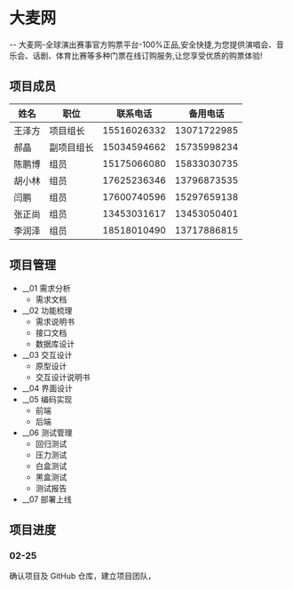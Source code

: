 # 大麦网

-- 大麦网-全球演出赛事官方购票平台-100%正品,安全快捷,为您提供演唱会、音乐会、话剧、体育比赛等多种门票在线订购服务,让您享受优质的购票体验!

## 项目成员

| 姓名   | 职位       | 联系电话    | 备用电话    |
| ------ | ---------- | ----------- | ----------- |
| 王泽方 | 项目组长   | 15516026332 | 13071722985 |
| 郝晶   | 副项目组长 | 15034594662 | 15735998234 |
| 陈鹏博 | 组员       | 15175066080 | 15833030735 |
| 胡小林 | 组员       | 17625236346 | 13796873535 |
| 闫鹏   | 组员       | 17600740596 | 15297659138 |
| 张正尚 | 组员       | 13453031617 | 13453050401 |
| 李润泽 | 组员       | 18518010490 | 13717886815 |

## 项目管理

-   \_\_01 需求分析
    -   需求文档
-   \_\_02 功能梳理
    -   需求说明书
    -   接口文档
    -   数据库设计
-   \_\_03 交互设计
    -   原型设计
    -   交互设计说明书
-   \_\_04 界面设计
-   \_\_05 编码实现
    -   前端
    -   后端
-   \_\_06 测试管理
    -   回归测试
    -   压力测试
    -   白盒测试
    -   黑盒测试
    -   测试报告
-   \_\_07 部署上线

## 项目进度

### 02-25

确认项目及 GitHub 仓库，建立项目团队，

